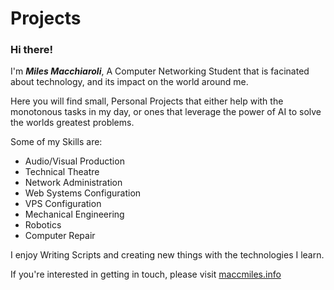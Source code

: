 # Projects
### Hi there!

I'm _**Miles Macchiaroli**_, A Computer Networking Student that is facinated about technology, and its impact on the world around me. 

Here you will find small, Personal Projects that either help with the monotonous tasks in my day, or ones that leverage the power of AI to solve the worlds greatest problems.

Some of my Skills are:
* Audio/Visual Production
* Technical Theatre
* Network Administration
* Web Systems Configuration
* VPS Configuration
* Mechanical Engineering
* Robotics
* Computer Repair

I enjoy Writing Scripts and creating new things with the technologies I learn. 

If you're interested in getting in touch, please visit [maccmiles.info](https://www.maccmiles.info)
